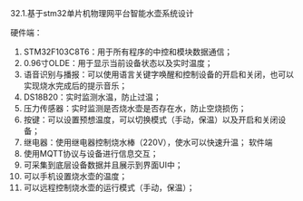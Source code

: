 32.1.基于stm32单片机物理网平台智能水壶系统设计

硬件端：
1.	STM32F103C8T6：用于所有程序的中控和模块数据通信；
2.	0.96寸OLDE：用于显示当前设备状态以及实时温度；
3.	语音识别与播报：可以使用语言关键字唤醒和控制设备的开启和关闭，也可以实现烧水完成后的提示音乐；
4.	DS18B20：实时监测水温，防止过温；
5.	压力传感器：实时监测是否烧水壶是否存在水，防止空烧损伤；
6.	按键：可以设置预想温度，可以切换模式（手动，保温）以及开启和关闭设备；
7.	继电器：使用继电器控制烧水棒（220V），使水可以快速升温；
软件端
1.	使用MQTT协议与设备进行信息交互；
2.	可采集到底层设备数据并且展示到界面UI中；
3.	可以手机设置烧水壶的温度；
4.	可以远程控制烧水壶的运行模式（手动，保温）；
